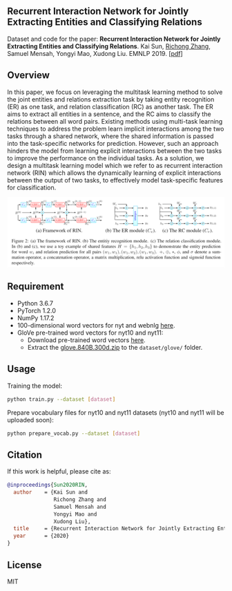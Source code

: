 ## Recurrent Interaction Network for Jointly Extracting Entities and Classifying Relations

Dataset and code for the paper: **Recurrent Interaction Network for Jointly Extracting Entities and Classifying Relations**. Kai Sun, [Richong Zhang](http://act.buaa.edu.cn/zhangrc/), Samuel Mensah, Yongyi Mao, Xudong Liu. EMNLP 2019. [[pdf]](EMNLP2020_Kai_Sun_Rel.pdf)

## Overview

In this paper, we focus on leveraging the multitask learning method to solve the joint entities and relations extraction task by taking entity recognition (ER) as one task, and relation classification (RC) as another task. The ER aims to extract all entities in a sentence, and the RC aims to classify the relations between all word pairs. Existing methods using multi-task learning techniques to address the problem learn implicit interactions among the two tasks through a shared network, where the shared information is passed into the task-specific networks for prediction. However, such an approach hinders the model from learning explicit interactions between the two tasks to improve the performance on the individual tasks. As a solution, we design a multitask learning model which we refer to as recurrent interaction network (RIN) which allows the dynamically learning of explicit interactions between the output of two tasks, to effectively model task-specific features for classification.

![overview](rin.png)

## Requirement

- Python 3.6.7
- PyTorch 1.2.0
- NumPy 1.17.2
- 100-dimensional word vectors for nyt and webnlg [here](https://github.com/xiangrongzeng/copy_re).
- GloVe pre-trained word vectors for nyt10 and nyt11:
  - Download pre-trained word vectors [here](https://github.com/stanfordnlp/GloVe#download-pre-trained-word-vectors).
  - Extract the [glove.840B.300d.zip](http://nlp.stanford.edu/data/wordvecs/glove.840B.300d.zip) to the `dataset/glove/` folder.

## Usage

Training the model:

```bash
python train.py --dataset [dataset]
```

Prepare vocabulary files for nyt10 and nyt11 datasets (nyt10 and nyt11 will be uploaded soon):

```bash
python prepare_vocab.py --dataset [dataset]
```

## Citation

If this work is helpful, please cite as:

```bibtex
@inproceedings{Sun2020RIN,
  author    = {Kai Sun and
               Richong Zhang and
               Samuel Mensah and
               Yongyi Mao and
               Xudong Liu},
  title     = {Recurrent Interaction Network for Jointly Extracting Entities and Classifying Relations},
  year      = {2020}
}
```

## License

MIT
